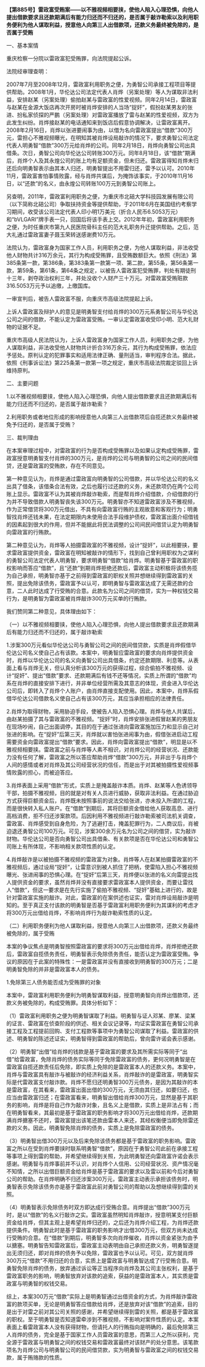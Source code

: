 **【第885号】雷政富受贿案——以不雅视频相要挟，使他人陷入心理恐惧，向他人提出借款要求且还款期满后有能力归还而不归还的，是否属于敲诈勒索以及利用职务便利为他人谋取利益，授意他人向第三人出借款项，还款义务最终被免除的，是否属于受贿**

一、基本案情

重庆检察一分院以雷政富犯受贿罪，向法院提起公诉。

法院经审理查明：

2007年7月至2008年12月，雷政富利用职务之便，为勇智公司承接工程项目等提供帮助。2008年1月，华伦达公司法定代表人肖烨（另案处理）等人为谋取非法利益，安排赵某（另案处理）偷拍赵某与雷政富的性爱视频。同年2月14日，雷政富与赵某在金源大饭店再次开房时被肖烨安排的人当场“捉奸”，假扮赵某男友的张进、扮私家侦探的严鹏（另案处理）对雷政富播放了雷与赵某的性爱视频，双方为此发生纠纷。肖烨接赵某的电话通知来到饭店后假意协调解决，让雷政富离开。2008年2月16日，肖烨以张进要闹事为由，以借为名向雷政富提出“借款”300万元，雷担心不雅视频曝光，在明知其被肖烨设局敲诈的情况下，要求勇智公司法定代表人明勇智“借款”300万元给肖烨的公司。同年2月18日，肖烨向勇智公司出具借条。次日，勇智公司向华伦达公司转账300万元。同年8月18日，该“借款”期满后，肖烨个人及其永煌公司的账上均有足额资金，但未归还。雷政富得知肖烨未归还后向明勇智表示由其本人归还，明勇智提出不用雷归还，雷予以认可。2010年11月，雷政富害怕事情败露，经与肖烨共谋后，为掩饰该事实，于2010年11月16日，以“还款”的名义，由永煌公司转账100万元到勇智公司账上。

另查明，2011年，雷政富利用职务之便，为重庆市北碚大学科技园发展有限公司（以下简称北碚公司）争取扶持资金等提供帮助，于2011年6月在美国纽约考察学习期间，收受该公司法定代表人印小明1万美元（折合人民币6.5053万元）和“bVLGARI”牌手表一只，回国后将该手表上交。2012年年初，雷政富利用职务之便，为时任重庆市第九人民医院骨科主任的范大礼职务升迁提供帮助。之后，范大礼通过雷政富妻子聂玉荣转送感谢费10万元。

法院认为，雷政富身为国家工作人员，利用职务之便，为他人谋取利益，非法收受他人财物共计316万余元，其行为构成受贿罪，且受贿数额巨大。依照《刑法》第385条第一款，第386条，第383条第一款第一项、第二款，第55条，第56条第一款，第59条，第61条，第64条之规定，以被告人雷政富犯受贿罪，判处有期徒刑十三年，剥夺政治权利三年，并处没收个人财产三十万元。对雷政富受贿赃款316.5053万元予以追缴，上缴国库。

一审宣判后，被告人雷政富不服，向重庆市高级法院提起上诉。

上诉人雷政富及辩护人的意见是明勇智支付给肖烨的300万元系勇智公司与华伦达公司之间的借款，不能认定为雷政富受贿。一审认定雷政富收受印小明、范大礼财物的证据不足。

重庆市高级人民法院认为，上诉人雷政富身为国家工作人员，利用职务之便，为他人谋取利益，非法收受他人财物共计折合316万余元，其行为构成受贿罪，依法应予惩处。原判认定的犯罪事实和适用法律正确、量刑适当，审判程序合法。据此，依照《刑事诉讼法》第225条第一款第一项之规定，重庆市高级法院裁定驳回上诉维持原判。

二、主要问题

1.以不雅视频相要挟，使他人陷入心理恐惧，向他人提出借款要求且还款期满后有能力归还而不归还的，是否属于敲诈勒索？

2.利用职务或者地位形成的影响授意他人向第三人出借款项后自揽还款义务最终被免予归还的，是否属于受贿？

三、裁判理由

在本案审理过程中，对雷政富的行为是否构成受贿罪以及如果认定构成受贿罪，雷政富授意明勇智支付肖烨的300万元，是肖烨的公司与明勇智的公司之间的民间借贷，还是雷政富的受贿款，存在不同意见。

第一种意见认为，肖烨是通过雷政富向明勇智的公司借款，并以华伦达公司的名义出具了借条，该借条合法有效，之后也履行过还款的义务，未还款项仍在两个公司账上显示。雷政富不认为其被肖烨敲诈勒索，而是帮肖烨介绍借款，介绍借款的行为并不导致借款人明勇智丧失该300万元。明勇智亦不知道雷政富涉及不雅视频，作为正常借贷将300万元借出，不具有向雷政富行贿的主观故意和客观行为；明勇智找肖烨还钱未果，在法定期限内未使用合法手段维护债权，雷政富出面介绍借钱的因素起到很大的作用，但并不能据此将民法调整的公司间民间借贷认定为明勇智向雷政富的行贿款。

第二种意见认为，肖烨等人拍摄雷政富的不雅视频，设计“捉奸”，以此相要挟，要求雷政富提供资金，雷政富在明知被敲诈的情形下，找到自己曾利用职权为之谋利的勇智公司法定代表人明勇智，要求明勇智“借款”给肖烨。明勇智基于雷政富的职权影响而答应“借款”，且“还款”到期肖烨拒绝还款后，雷政富主动积极将该债务揽为自己承担，明勇智亦基于之前得到雷政富的职权关照并想继续得到雷政富的关照，提出免除该债务，雷政富予以认可，即明勇智与雷政富达成了无需还款的合意，二人此时达成了行受贿的合意。此款名为公司之间的借贷，实为一种权钱交易行为，是明勇智为雷政富被肖烨敲诈300万元买单的行贿款。

我们赞同第二种意见，具体理由如下：

（一）以不雅视频相要挟，使他人陷入心理恐惧，向他人提出借款要求且还款期满后有能力归还而不归还的，属于敲诈勒索

1.涉案300万元看似华伦达公司与勇智公司之间的民间借贷款，实质是肖烨假借华伦达公司名义使自己占有该款。本案中，明勇智应雷政富的要求向肖烨提供资金时，肖烨以华伦达公司的名义向勇智公司出具借条，约定还款期限、利息等。从表面上看与肖烨无关，但认真分析该300万元的获得过程，综合偷拍不雅视频、设计“捉奸”、提出“借款”要求、还款期满后有钱不还等情况，实质上所谓的“借款”均系在肖烨的直接安排下进行，并非单位经营所需及其意志的体现，资金进入华伦达公司后，即转入了肖烨个人账户，由肖烨直接支配使用。因此，本案中，肖烨系假借华伦达公司借款名义使自己占有该300万元，其应当承担相应的法律责任。

2.肖烨为取得财物，采用胁迫手段，使被告人陷入恐惧心理。肖烨与他人共谋后，由赵某拍摄了其与雷政富的不雅视频。“捉奸”时，肖烨安排张进假冒赵某的男朋友在现场吵闹，自己出面调停，其目的在于通过张进向雷政富施加压力和显示自己对张进的影响。在“捉奸”后第三天，肖烨就以害怕张进闹事为由，假借张进启动工程需要资金向雷政富提出“借款”要求。因此，肖烨向雷政富提出“借款”，明显是以不雅视频相要挟。雷政富之前与肖烨等人素不相识，对肖烨公司的经营状况、还款能力没有任何了解，雷政富之所以答应帮助肖烨“借款”300万元，并非出于与肖烨个人间的感情或者对肖烨及其公司经营状况的信任，而是出于对其被拍摄性爱视频事情败露的担心，而被迫答应。

3.肖烨表面上采用“借款”形式，实质上是掩盖敲诈本质。肖烨、赵某等人色诱领导干部，拍摄不雅视频，目的就是对有关人员进行威胁，获取非法利益。在通过胁迫方式获得巨额资金后，肖烨既未按照事前的说法交给张进，亦未投入所谓的工程，而是很快转入私人账户。在“借款”到期后，其将巨额资金借给他人获取高息、进行高档消费，拒不归还涉案款项。后因利用不雅视频进行敲诈勒索被司法机关调查，雷政富、肖烨感受到自身危险，为了逃避打击，掩盖犯罪行为，二人商议后，肖被迫退还勇智公司100万元。可见，涉案300余万元名为公司之间的借贷，实为敲诈财物。华伦达公司是否向勇智公司出具借条、有关款项是否在华伦达公司和勇智公司账上有所体现，不影响相关款项性质的认定。

4.肖烨敲诈是以被拍摄不雅视频的雷政富为对象。肖烨等人在赵某拍摄雷政富的不雅视频后，通过设局“捉奸”，让雷意识到被人抓住了把柄，使雷陷入担心不雅视频曝光、张进闹事的恐惧心理。在“捉奸”后第三天，肖烨便以张进的名义向雷提出找人提供资金的要求，虽然肖烨并没有直接要求雷政富本人提供资金，而要让雷找人“借款”，但这一要求是在先行实施了偷拍不雅视频、“捉奸”基础上进行的，故是针对雷政富实施的敲诈。对此，雷政富的在案供述也证实，雷对肖烨设局敲诈是明知的。至于真正支付该款的明勇智是否基于雷政富利用职务便利为其谋利的考虑才将300万元出借给肖烨，不影响肖烨行为敲诈勒索性质的认定。

（二）利用职务便利为他人谋取利益，授意他人向第三人出借款项，还款义务最终被免除的，属于受贿

本案的争议焦点是明勇智按照雷政富的要求将300万元出借给肖烨，肖烨拒绝还款后，雷政富自揽债务责任，明勇智表示免除债务责任，能否认定为雷政富受贿。争议的原因在于此案的特殊性：一是雷政富并没有直接收到明勇智的300万元；二是明勇智免除的并非是雷政富本人的债务。

1.免除第三人债务能否成为受贿罪的对象

本案中，雷政富利用职务便利为明勇智谋取利益，授意明勇智向肖烨出借款项，还款义务被免除的，构成受贿罪。具体分析如下：

（1）雷政富利用职务之便为明勇智谋取了利益。明勇智与证人邓某、廖某、梁某的证言、雷政富在侦查阶段的供述、相关会议记录等，均证实雷政富在勇智公司承接工程及工程提前回购、支付工程款等事项中为勇智公司谋取了利益。雷政富的供述、明勇智的陈述还证实，明勇智得到雷政富的帮助后，曾向雷许诺会表示感谢。

（2）明勇智“出借”给肖烨的钱款是基于雷政富的要求及其所需实际等同于“出借”给雷政富，免除肖烨的债务实际等同于免除雷政富的债务，更何况明勇智是在雷政富自揽还款责任后免除，即实质上免除的是雷政富本人的还款义务。本案中，肖烨与雷政富具有敲诈与被敲诈的经济利益关系，肖烨敲诈的是雷政富，明勇智实际是代雷政富支付敲诈款。肖烨不愿归还明勇智300万元债务，是因为其敲诈的本是雷政富，在其看来，雷政富出面出借的300万元，无须由其归还，如要归还，也应当由雷政富归还；在雷政富看来，明勇智出借给肖烨300万元，显然是基于其职务的影响，肖烨是将自己作为敲诈对象，且名义上是借款，实质上是非法占有；而在明勇智看来，其最初是基于雷政富的职务影响才将300万元出借给肖烨，还款期满肖烨搪塞不还时，雷政富提出该笔还款由雷本人来还，其经权衡便当即免除雷还款的义务。因此，明勇智免除肖烨的债务，实质上是免除雷政富的债务。

（3）明勇智出借300万元以及后来免除该债务都是基于雷政富的职务影响。雷政富之所以在受到肖烨要挟时联系明勇智“借款”，原因在于勇智公司此前在承接工程等事项上得到雷的帮助，并希望继续得到关照，为此明勇智还向雷政富许诺会表示感谢。明勇智与肖烨事前并不认识，对肖烨个人信用、公司经营状况、资产情况毫不知情，之所以出借巨额资金给肖烨是基于雷政富的要求以及雷以前和今后对勇智公司的帮助。在肖烨明确不归还涉案300万元，雷政富主动表示承担该债务时，明勇智表示免除该债务亦是基于雷政富此前对勇智公司的帮助以及想继续得到雷的关照。

（4）明勇智表示免除债务时双方即达成行受贿合意。肖烨提出“借款”300万元时，是以“借款”的名义行敲诈之实。雷政富虽然明知肖烨敲诈，授意明某支付巨额资金给肖烨，但其主观上是希望肖烨归还的，之后还为肖烨介绍工程，为肖烨还款提供条件。明勇智此时是基于雷政富的职务影响才出借300万元，但双方尚未达成行受贿的合意。在“借款”到期后，明勇智多次向肖烨催收，肖烨以资金紧张为由予以搪塞。明勇智告知雷政富后，雷政富主动表明由自己承担还款义务，明勇智遂提出无须归还，即对肖烨的债务予以免除，雷政富也予以认可。可见，双方就肖烨300万元“借款”不用归还的合意，实质上是雷政富与明勇智达成了行受贿合意。明勇智免除肖烨的债务，放弃通过诉讼等正当程序向肖烨及其公司主张权利，是基于雷政富职务的影响，明勇智放弃对该款的追索，获益的是雷政富本人，其实质是雷政富与明勇智的权钱交易。

综上，本案300万元“借款”实际上是明勇智通过出借资金的方式，为肖烨敲诈雷政富的款项买单，无论是明勇智答应借款给肖烨，还是放弃对该“借款”的追索，目的是出于对雷之前对其公司关照的感谢，并希望继续得到雷的关照，都是基于雷政富的职权。至于明勇智是否知道雷牵涉到不雅视频，不影响对案件性质的认定。本案表面上看雷政富本人没有获得财物，但请托人的行贿指向是明确的，最后免除第三人肖烨的债务，完全是基于国家工作人员雷政富的意思，而第三人之所以获利，完全源于雷政富与明勇智之间的权钱交易和雷政富最终对该财产的处分意思。该笔款项名为肖烨公司与明勇智公司的民间借贷款，实为明勇智与雷政富之间的权钱交易款，属于贿赂款的性质。